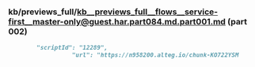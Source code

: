 ### kb/previews_full/kb__previews_full__flows__service-first__master-only@guest.har.part084.md.part001.md (part 002)

```md
        "scriptId": "12289",
                  "url": "https://n958200.alteg.io/chunk-KO722YSM
```

```
